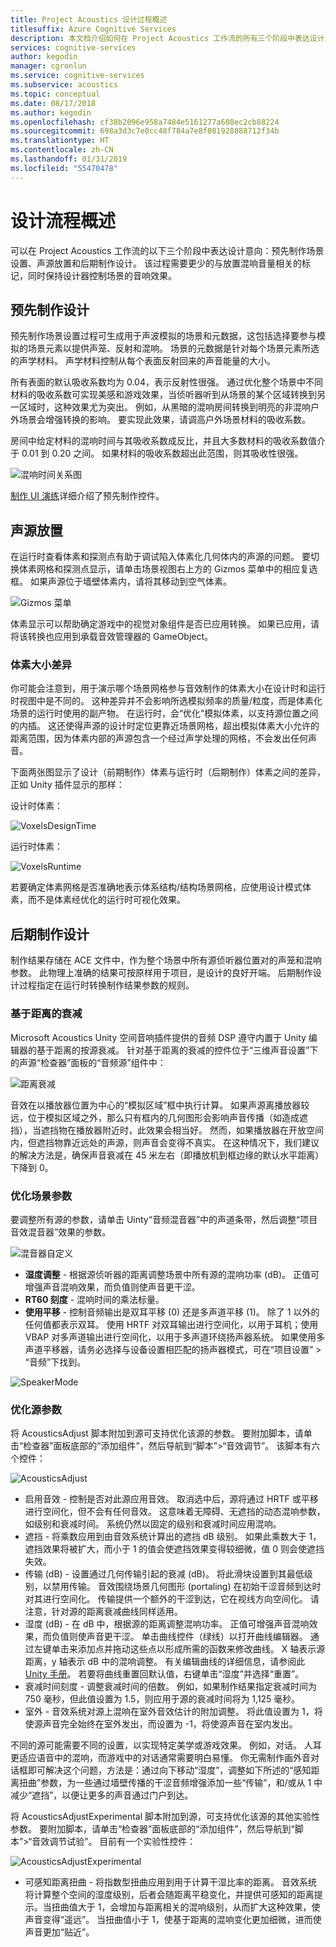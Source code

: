 ```yaml
---
title: Project Acoustics 设计过程概述
titlesuffix: Azure Cognitive Services
description: 本文档介绍如何在 Project Acoustics 工作流的所有三个阶段中表达设计意图。
services: cognitive-services
author: kegodin
manager: cgronlun
ms.service: cognitive-services
ms.subservice: acoustics
ms.topic: conceptual
ms.date: 08/17/2018
ms.author: kegodin
ms.openlocfilehash: cf38b2096e958a7484e5161277a608ec2cb88224
ms.sourcegitcommit: 698a3d3c7e0cc48f784a7e8f081928888712f34b
ms.translationtype: HT
ms.contentlocale: zh-CN
ms.lasthandoff: 01/31/2019
ms.locfileid: "55470478"
---
```

# <a name="design-process-overview"></a>设计流程概述
可以在 Project Acoustics 工作流的以下三个阶段中表达设计意向：预先制作场景设置、声源放置和后期制作设计。 该过程需要更少的与放置混响音量相关的标记，同时保持设计器控制场景的音响效果。

## <a name="pre-bake-design"></a>预先制作设计
预先制作场景设置过程可生成用于声波模拟的场景和元数据，这包括选择要参与模拟的场景元素以提供声笼、反射和混响。 场景的元数据是针对每个场景元素所选的声学材料。 声学材料控制从每个表面反射回来的声音能量的大小。

所有表面的默认吸收系数均为 0.04，表示反射性很强。 通过优化整个场景中不同材料的吸收系数可实现美感和游戏效果，当侦听器听到从场景的某个区域转换到另一区域时，这种效果尤为突出。 例如，从黑暗的混响房间转换到明亮的非混响户外场景会增强转换的影响。 要实现此效果，请调高户外场景材料的吸收系数。

房间中给定材料的混响时间与其吸收系数成反比，并且大多数材料的吸收系数值介于 0.01 到 0.20 之间。 如果材料的吸收系数超出此范围，则其吸收性很强。

![混响时间关系图](media/ReverbTimeGraph.png)

[制作 UI 演练](bake-ui-walkthrough.md)详细介绍了预先制作控件。

## <a name="sound-source-placement"></a>声源放置
在运行时查看体素和探测点有助于调试陷入体素化几何体内的声源的问题。 要切换体素网格和探测点显示，请单击场景视图右上方的 Gizmos 菜单中的相应复选框。 如果声源位于墙壁体素内，请将其移动到空气体素。

![Gizmos 菜单](media/GizmosMenu.png)  

体素显示可以帮助确定游戏中的视觉对象组件是否已应用转换。 如果已应用，请将该转换也应用到承载音效管理器的 GameObject。

### <a name="voxel-size-discrepancies"></a>体素大小差异
你可能会注意到，用于演示哪个场景网格参与音效制作的体素大小在设计时和运行时视图中是不同的。 这种差异并不会影响所选模拟频率的质量/粒度，而是体素化场景的运行时使用的副产物。 在运行时，会“优化”模拟体素，以支持源位置之间的内插。 这还使得声源的设计时定位更靠近场景网格，超出模拟体素大小允许的距离范围，因为体素内部的声源包含一个经过声学处理的网格，不会发出任何声音。

下面两张图显示了设计（前期制作）体素与运行时（后期制作）体素之间的差异，正如 Unity 插件显示的那样：

设计时体素：

![VoxelsDesignTime](media/VoxelsDesignTime.png)

运行时体素：

![VoxelsRuntime](media/VoxelsRuntime.png)

若要确定体素网格是否准确地表示体系结构/结构场景网格，应使用设计模式体素，而不是体素经优化的运行时可视化效果。

## <a name="post-bake-design"></a>后期制作设计
制作结果存储在 ACE 文件中，作为整个场景中所有源侦听器位置对的声笼和混响参数。 此物理上准确的结果可按原样用于项目，是设计的良好开端。 后期制作设计过程指定在运行时转换制作结果参数的规则。

### <a name="distance-based-attenuation"></a>基于距离的衰减
Microsoft Acoustics Unity 空间音响插件提供的音频 DSP 遵守内置于 Unity 编辑器的基于距离的按源衰减。 针对基于距离的衰减的控件位于“三维声音设置”下的声源“检查器”面板的“音频源”组件中：

![距离衰减](media/distanceattenuation.png)

音效在以播放器位置为中心的“模拟区域”框中执行计算。 如果声源离播放器较远，位于模拟区域之外，那么只有框内的几何图形会影响声音传播（如造成遮挡），当遮挡物在播放器附近时，此效果会相当好。 然而，如果播放器在开放空间内，但遮挡物靠近远处的声源，则声音会变得不真实。 在这种情况下，我们建议的解决方法是，确保声音衰减在 45 米左右（即播放机到框边缘的默认水平距离）下降到 0。

### <a name="tuning-scene-parameters"></a>优化场景参数
要调整所有源的参数，请单击 Uinty“音频混音器”中的声道条带，然后调整“项目音效混音器”效果的参数。

![混音器自定义](media/MixerParameters.png)

* **湿度调整** - 根据源侦听器的距离调整场景中所有源的混响功率 (dB)。 正值可增强声音混响效果，而负值则使声音更干涩。
* **RT60 刻度** - 混响时间的乘法标量。
* **使用平移** - 控制音频输出是双耳平移 (0) 还是多声道平移 (1)。 除了 1 以外的任何值都表示双耳。 使用 HRTF 对双耳输出进行空间化，以用于耳机；使用 VBAP 对多声道输出进行空间化，以用于多声道环绕扬声器系统。 如果使用多声道平移器，请务必选择与设备设置相匹配的扬声器模式，可在“项目设置” > “音频”下找到。

![SpeakerMode](media/SpeakerMode.png)

### <a name="tuning-source-parameters"></a>优化源参数
将 AcousticsAdjust 脚本附加到源可支持优化该源的参数。 要附加脚本，请单击“检查器”面板底部的“添加组件”，然后导航到“脚本”>“音效调节”。 该脚本有六个控件：

![AcousticsAdjust](media/AcousticsAdjust.png)

* 启用音效 - 控制是否对此源应用音效。 取消选中后，源将通过 HRTF 或平移进行空间化，但不会有任何音效。 这意味着无障碍、无遮挡的动态混响参数，如级别和衰减时间。 系统仍然以固定的级别和衰减时间应用混响。
* 遮挡 - 将乘数应用到由音效系统计算出的遮挡 dB 级别。 如果此乘数大于 1，遮挡效果将被扩大，而小于 1 的值会使遮挡效果变得较细微，值 0 则会使遮挡失效。
* 传输 (dB) - 设置通过几何传输引起的衰减 (dB)。 将此滑块设置到其最低级别，以禁用传输。 音效围绕场景几何图形 (portaling) 在初始干涩音频到达时对其进行空间化。 传输提供一个额外的干涩到达，它在视线方向空间化。 请注意，针对源的距离衰减曲线同样适用。
* 湿度 (dB) - 在 dB 中，根据源的距离调整混响功率。 正值可增强声音混响效果，而负值则使声音更干涩。 单击曲线控件（绿线）以打开曲线编辑器。 通过左键单击来添加点并拖动这些点以形成所需的函数来修改曲线。 X 轴表示源距离，y 轴表示 dB 中的混响调整。 有关编辑曲线的详细信息，请参阅此 [Unity 手册](https://docs.unity3d.com/Manual/EditingCurves.html)。 若要将曲线重置回默认值，右键单击“湿度”并选择“重置”。
* 衰减时间刻度 - 调整衰减时间的倍数。 例如，如果制作结果指定衰减时间为 750 毫秒，但此值设置为 1.5，则应用于源的衰减时间将为 1,125 毫秒。
* 室外 - 音效系统对源上混响在室外音效估计的附加调整。 将此值设置为 1，将使源声音完全始终在室外发出，而设置为 -1，将使源声音在室内发出。

不同的源可能需要不同的设置，以实现特定美学或游戏效果。 例如，对话。 人耳更适应语音中的混响，而游戏中的对话通常需要明白易懂。 你无需制作画外音对话框即可解决这个问题，方法是：通过向下移动“湿度”，调整如下所述的“感知距离扭曲”参数，为一些通过墙壁传播的干涩音频增强添加一些“传输”，和/或从 1 中减少“遮挡”，以便让更多的声音通过门户到达。

将 AcousticsAdjustExperimental 脚本附加到源，可支持优化该源的其他实验性参数。 要附加脚本，请单击“检查器”面板底部的“添加组件”，然后导航到“脚本”>“音效调节试验”。 目前有一个实验性控件：

![AcousticsAdjustExperimental](media/AcousticsAdjustExperimental.png)

* 可感知距离扭曲 - 将指数型扭曲应用到用于计算干湿比率的距离。 音效系统将计算整个空间的湿度级别，后者会随距离平稳变化，并提供可感知的距离提示。当扭曲值大于 1，会增加与距离相关的混响级别，从而扩大这种效果，使声音变得“遥远”。 当扭曲值小于 1，使基于距离的混响变化更加细微，进而使声音更加“贴近”。

